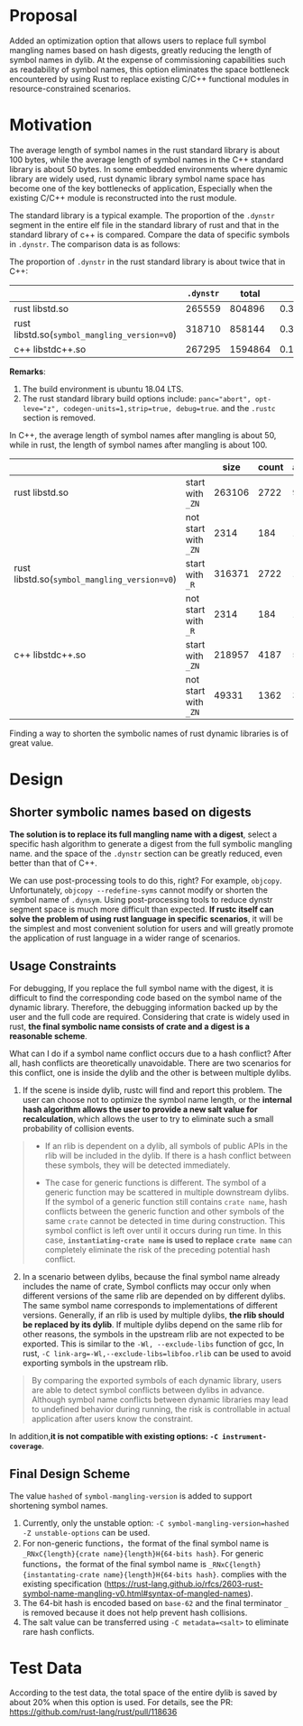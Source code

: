 # Proposal

Added an optimization option that allows users to replace full symbol mangling names based on hash digests, greatly reducing the length of symbol names in dylib. At the expense of commissioning capabilities such as readability of symbol names, this option eliminates the space bottleneck encountered by using Rust to replace existing C/C++ functional modules in resource-constrained scenarios.

# Motivation

The average length of symbol names in the rust standard library is about 100 bytes, while the average length of symbol names in the C++ standard library is about 50 bytes. In some embedded environments where dynamic library are widely used, rust dynamic library symbol name space has become one of the key bottlenecks of application, Especially when the existing C/C++ module is reconstructed into the rust module.

The standard library is a typical example. The proportion of the `.dynstr` segment in the entire elf file in the standard library of rust and that in the standard library of c++ is compared. Compare the data of specific symbols in `.dynstr`. The comparison data is as follows:

The proportion of `.dynstr` in the rust standard library is about twice that in C++:

||`.dynstr`|total||
|---|---|---|---|
|rust libstd.so|265559|804896|0.33|
|rust libstd.so(`symbol_mangling_version=v0`)|318710|858144|0.37|
|c++ libstdc++.so|267295|1594864|0.17|

**Remarks**:

1. The build environment is ubuntu 18.04 LTS.
1. The rust standard library build options include: `panc="abort", opt-leve="z", codegen-units=1,strip=true, debug=true`. and the `.rustc` section is removed.

In C++, the average length of symbol names after mangling is about 50, while in rust, the length of symbol names after mangling is about 100.

|||size|count|average|
|---|---|---|---|---|
|rust libstd.so|start with `_ZN`|263106|2722|96|
||not start with `_ZN`|2314|184|12|
|rust libstd.so(`symbol_mangling_version=v0`)|start with `_R`|316371|2722|116|
||not start with `_R`|2314|184|12|
|c++ libstdc++.so|start with `_ZN`|218957|4187|52.3|
||not start with `_ZN`|49331|1362|36.2|

Finding a way to shorten the symbolic names of rust dynamic libraries is of great value.

# Design

## Shorter symbolic names based on digests

**The solution is to replace its full mangling name with a digest**, select a specific hash algorithm to generate a digest from the full symbolic mangling name. and the space of the `.dynstr` section can be greatly reduced, even better than that of C++.

We can use post-processing tools to do this, right? For example, `objcopy`. Unfortunately, `objcopy --redefine-syms` cannot modify or shorten the symbol name of `.dynsym`. Using post-processing tools to reduce dynstr segment space is much more difficult than expected. **If rustc itself can solve the problem of using rust language in specific scenarios**, it will be the simplest and most convenient solution for users and will greatly promote the application of rust language in a wider range of scenarios.

## Usage Constraints

For debugging, If you replace the full symbol name with the digest, it is difficult to find the corresponding code based on the symbol name of the dynamic library. Therefore, the debugging information backed up by the user and the full code are required. Considering that crate is widely used in rust, **the final symbolic name consists of crate and a digest  is a reasonable scheme**.

What can I do if a symbol name conflict occurs due to a hash conflict? After all, hash conflicts are theoretically unavoidable. There are two scenarios for this conflict, one is inside the dylib and the other is between multiple dylibs.
1. If the scene is inside dylib, rustc will find and report this problem. The user can choose not to optimize the symbol name length, or the **internal hash algorithm allows the user to provide a new salt value for recalculation**, which allows the user to try to eliminate such a small probability of collision events. 
> - If an rlib is dependent on a dylib, all symbols of public APIs in the rlib will be included in the dylib. If there is a hash conflict between these symbols, they will be detected immediately. 
> 
> - The case for generic functions is different. The symbol of a generic function may be scattered in multiple downstream dylibs. If the symbol of a generic function still contains `crate name`, hash conflicts between the generic function and other symbols of the same `crate` cannot be detected in time during construction. This symbol conflict is left over until it occurs during run time. In this case, **`instantiating-crate name` is used to replace `crate name`** can completely eliminate the risk of the preceding potential hash conflict.
2. In a scenario between dylibs, because the final symbol name already includes the name of crate, Symbol conflicts may occur only when different versions of the same rlib are depended on by different dylibs. The same symbol name corresponds to implementations of different versions. Generally, if an rlib is used by multiple dylibs, **the rlib should be replaced by its dylib**. If multiple dylibs depend on the same rlib for other reasons, the symbols in the upstream rlib are not expected to be exported. This is similar to the `-Wl, --exclude-libs` function of gcc, In rust, `-C link-arg=-Wl,--exclude-libs=libfoo.rlib` can be used to avoid exporting symbols in the upstream rlib.

> By comparing the exported symbols of each dynamic library, users are able to detect symbol conflicts between dylibs in advance. Although symbol name conflicts between dynamic libraries may lead to undefined behavior during running, the risk is controllable in actual application after users know the constraint.

In addition,**it is not compatible with existing options: `-C instrument-coverage`**.

## Final Design Scheme

The value `hashed` of `symbol-mangling-version` is added to support shortening symbol names.

1. Currently, only the unstable option: `-C symbol-mangling-version=hashed -Z unstable-options` can be used.
1. For non-generic functions，the format of the final symbol name is `_RNxC{length}{crate name}{length}H{64-bits hash}`. For generic functions，the format of the final symbol name is `_RNxC{length}{instantating-crate name}{length}H{64-bits hash}`.  complies with the existing specification (https://rust-lang.github.io/rfcs/2603-rust-symbol-name-mangling-v0.html#syntax-of-mangled-names).
1. The 64-bit hash is encoded based on `base-62` and the final terminator `_` is removed because it does not help prevent hash collisions.
1. The salt value can be transferred using `-C metadata=<salt>`  to eliminate rare hash conflicts.

# Test Data

According to the test data, the total space of the entire dylib is saved by about 20% when this option is used. For details, see the PR: https://github.com/rust-lang/rust/pull/118636
